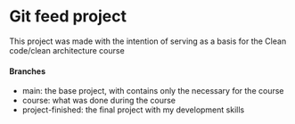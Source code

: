 # Git feed project

This project was made with the intention of serving as a basis for the Clean code/clean architecture course

#### Branches
- main: the base project, with contains only the necessary for the course
- course: what was done during the course
- project-finished: the final project with my development skills
